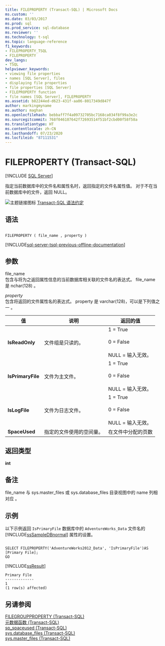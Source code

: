 ```yaml
---
title: FILEPROPERTY (Transact-SQL) | Microsoft Docs
ms.custom: ''
ms.date: 03/03/2017
ms.prod: sql
ms.prod_service: sql-database
ms.reviewer: ''
ms.technology: t-sql
ms.topic: language-reference
f1_keywords:
- FILEPROPERTY_TSQL
- FILEPROPERTY
dev_langs:
- TSQL
helpviewer_keywords:
- viewing file properties
- names [SQL Server], files
- displaying file properties
- file properties [SQL Server]
- FILEPROPERTY function
- file names [SQL Server], FILEPROPERTY
ms.assetid: b82244ed-d623-431f-aa06-8017349d847f
author: markingmyname
ms.author: maghan
ms.openlocfilehash: bebbaff7f4a09732705bc7168ca034f8f99a3e2c
ms.sourcegitcommit: 768f046107642f72693514f51bf2cbd00f58f58a
ms.translationtype: HT
ms.contentlocale: zh-CN
ms.lasthandoff: 07/23/2020
ms.locfileid: "87111531"
---
```

# <a name="fileproperty-transact-sql"></a>FILEPROPERTY (Transact-SQL)
[!INCLUDE [SQL Server](../../includes/applies-to-version/sqlserver.md)]

  指定当前数据库中的文件名和属性名时，返回指定的文件名属性值。 对于不在当前数据库中的文件，返回 NULL。  
  
 ![主题链接图标](../../database-engine/configure-windows/media/topic-link.gif "“主题链接”图标") [Transact-SQL 语法约定](../../t-sql/language-elements/transact-sql-syntax-conventions-transact-sql.md)  
  
## <a name="syntax"></a>语法  
  
```  
  
FILEPROPERTY ( file_name , property )  
```  
  
[!INCLUDE[sql-server-tsql-previous-offline-documentation](../../includes/sql-server-tsql-previous-offline-documentation.md)]

## <a name="arguments"></a>参数
 file_name   
 包含与将为之返回属性信息的当前数据库相关联的文件名的表达式。 file_name 是 nchar(128)   。  
  
 *property*  
 包含将返回的文件属性名的表达式。 property 是 varchar(128)，可以是下列值之一   。  
  
|值|说明|返回的值|  
|-----------|-----------------|--------------------|  
|**IsReadOnly**|文件组是只读的。|1 = True<br /><br /> 0 = False<br /><br /> NULL = 输入无效。|  
|**IsPrimaryFile**|文件为主文件。|1 = True<br /><br /> 0 = False<br /><br /> NULL = 输入无效。|  
|**IsLogFile**|文件为日志文件。|1 = True<br /><br /> 0 = False<br /><br /> NULL = 输入无效。|  
|**SpaceUsed**|指定的文件使用的空间量。|在文件中分配的页数|  
  
## <a name="return-types"></a>返回类型  
 **int**  
  
## <a name="remarks"></a>备注  
 file_name 与 sys.master_files 或 sys.database_files 目录视图中的 name 列相对应     。  
  
## <a name="examples"></a>示例  
 以下示例返回 `IsPrimaryFile` 数据库中的 `AdventureWorks_Data` 文件名的 [!INCLUDE[ssSampleDBnormal](../../includes/sssampledbnormal-md.md)] 属性的设置。  
  
```  
  
SELECT FILEPROPERTY('AdventureWorks2012_Data', 'IsPrimaryFile')AS [Primary File];  
GO  
```  
  
 [!INCLUDE[ssResult](../../includes/ssresult-md.md)]  
  
```  
Primary File   
-------------  
1  
(1 row(s) affected)  
```  
  
## <a name="see-also"></a>另请参阅  
 [FILEGROUPPROPERTY (Transact-SQL)](../../t-sql/functions/filegroupproperty-transact-sql.md)   
 [元数据函数 (Transact-SQL)](../../t-sql/functions/metadata-functions-transact-sql.md)   
 [sp_spaceused (Transact-SQL)](../../relational-databases/system-stored-procedures/sp-spaceused-transact-sql.md)   
 [sys.database_files (Transact-SQL)](../../relational-databases/system-catalog-views/sys-database-files-transact-sql.md)   
 [sys.master_files (Transact-SQL)](../../relational-databases/system-catalog-views/sys-master-files-transact-sql.md)  
  
  
